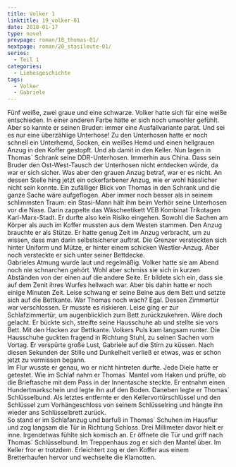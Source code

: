 ```yaml
---
title: Volker 1
linktitle: 19_volker-01
date: 2018-01-17
type: novel
prevpage: roman/18_thomas-01/
nextpage: roman/20_stasileute-01/
series:
  - Teil 1
categories:
  - Liebesgeschichte
tags:
  - Volker
  - Gabriele
---
```


Fünf weiße, zwei graue und eine schwarze. Volker hatte sich für eine weiße entschieden. In einer anderen Farbe hätte er sich noch unwohler gefühlt. Aber so kannte er seinen Bruder: immer eine Ausfallvariante parat. Und sei es nur eine überzählige Unterhose! Zu den Unterhosen hatte er noch schnell ein Unterhemd, Socken, ein weißes Hemd und einen hellgrauen Anzug in den Koffer gestopft. Und ab damit in den Keller. Nun lagen in Thomas´ Schrank seine DDR-Unterhosen. Immerhin aus China. Dass sein Bruder den Ost-West-Tausch der Unterhosen nicht entdecken würde, da war er sich sicher. Was aber den grauen Anzug betraf, war er es nicht. An dessen Stelle hing jetzt ein ockerfarbener Anzug, wie er wohl hässlicher nicht sein konnte. Ein zufälliger Blick von Thomas in den Schrank und die ganze Sache wäre aufgeflogen. Aber immer noch besser als in seinem schlimmsten Traum: ein Stasi-Mann hält ihm beim Verhör seine Unterhosen vor die Nase. Darin zappelte das Wäscheetikett VEB Kombinat Trikotagen Karl-Marx-Stadt. Er durfte also kein Risiko eingehen. Sowohl die Sachen am Körper als auch im Koffer mussten aus dem Westen stammen. Den Anzug brauchte er als Stütze. Er hatte genug Zeit im Anzug verbracht, um zu wissen, dass man darin selbstsicherer auftrat. Die Grenzer versteckten sich hinter Uniform und Mütze, er hinter einem schicken Westler-Anzug. Aber noch versteckte er sich unter seiner Bettdecke.   
Gabrieles Atmung wurde laut und regelmäßig. Volker hatte sie am Abend noch nie schnarchen gehört. Wohl aber schmiss sie sich in kurzen Abständen von der einen auf die andere Seite. Er bildete sich ein, dass sie auf dem Zenit ihres Wurfes hellwach war. Aber bis dahin hatte er noch einige Minuten Zeit. Leise schwang er seine Beine aus dem Bett und setzte sich auf die Bettkante. War Thomas noch wach? Egal. Dessen Zimmertür war verschlossen. Er musste es riskieren. Leise ging er zur Schlafzimmertür, um augenblicklich zum Bett zurückzukehren. Wäre doch gelacht. Er bückte sich, streifte seine Hausschuhe ab und stellte sie vors Bett. Mit den Hacken zur Bettkante. Volkers Puls kam langsam runter. Die Hausschuhe guckten fragend in Richtung Stuhl, zu seinen Sachen vom Vortag. Er verspürte große Lust, Gabriele auf die Stirn zu küssen. Nach diesen Sekunden der Stille und Dunkelheit verließ er etwas, was er schon jetzt zu vermissen begann.   
Im Flur wusste er genau, wo er nicht hintreten durfte. Jede Diele hatte er getestet. Wie im Schlaf nahm er Thomas´ Mantel vom Haken und prüfte, ob die Brieftasche mit dem Pass in der Innentasche steckte. Er entnahm einen Hundertmarkschein und legte ihn auf den Boden. Daneben legte er Thomas´ Schlüsselbund. Als letztes entfernte er den Kellervortürschlüssel und den Schlüssel zum Vorhängeschloss von seinem Schlüsselring und hängte ihn wieder ans Schlüsselbrett zurück.   
So stand er im Schlafanzug und barfuß in Thomas´ Schuhen im Hausflur und zog langsam die Tür in Richtung Schloss. Drei Millimeter davor hielt er inne. Irgendetwas fühlte sich komisch an. Er öffnete die Tür und griff nach Thomas´ Schlüsselbund. Im Treppenhaus zog er sich den Mantel über. Im Keller fror er trotzdem. Erleichtert zog er den Koffer aus einem Bretterhaufen hervor und wechselte die Klamotten. 